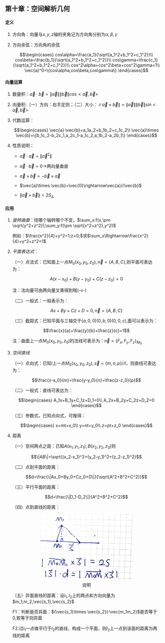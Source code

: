 <head>
  <script src="https://cdn.mathjax.org/mathjax/latest/MathJax.js?config=TeX-AMS-MML_HTMLorMML" type="text/javascript"></script>
  <script type="text/x-mathjax-config">
    MathJax.Hub.Config({
      tex2jax: {
      skipTags: ['script', 'noscript', 'style', 'textarea', 'pre'],
      inlineMath: [['$','$']]
      }
    });
  </script>
</head>


## 第十章：空间解析几何

#### 定义
1. 方向角：向量与$x,y,z$轴的夹角记为方向角分别为$\alpha,\beta,\gamma$
2. 方向余弦：方向角的余弦

    $$\begin{cases}
        cos\alpha=\frac{a_1}{\sqrt{a_1^2+b_1^2+c_1^2}}\\
        cos\beta=\frac{b_1}{\sqrt{a_1^2+b_1^2+c_1^2}}\\
        cos\gamma=\frac{c_1}{\sqrt{a_1^2+b_1^2+c_1^2}}\\
        cos^2\alpha+cos^2\beta+cos^2\gamma=1\\
        \vec{a}^0=\{cos\alpha,cos\beta,cos\gamma\}
    \end{cases}$$

#### 向量运算
1. 数量积：$\vec{a}·\vec{b}=\|\vec{a}\|\|\vec{b}\|cos<\vec{a},\vec{b}>$

2. 向量积:（一）方向：右手定则；（二）大小：$\|\vec{a}\times \vec{b}\|=\|\vec{a}\|\|\vec{b}\|sin<\vec{a},\vec{b}>$

3. 代数运算：
   
   $$\begin{cases}
    \vec{a}·\vec{b}=a_1a_2+b_1b_2+c_1c_2\\
    \vec{a}\times \vec{b}=\{b_1c_2-b_2c_1,a_2c_1-a_1c_2,a_1b_2-a_2b_1\}
   \end{cases}$$

4. 性质说明：
   
   - $\vec{a}·\vec{a}=\|\vec{a}^2\|$
   
   - $\vec{a}·\vec{b}=0\rightarrow$两向量垂直
   
   - $\vec{a}\times \vec{b}=-\vec{b}\times \vec{a}$
   
   - $\vec{a}\times \vec{b}=\vec{0}\rightarrow\vec{a}//\vec{b}$
   
   - $\|\vec{a}\times \vec{b}\|=2S_{\Delta}$


#### 应用

1. *旋转曲面*：绕哪个轴转哪个不变，$\sum_x:f(x,\pm \sqrt{y^2+z^2});\sum_y:f(\pm \sqrt{x^2+z^2},y^2)$
   
   例如：$\frac{x^2}{4}+y^2=1;z=0;$求$\sum_x\Rightarrow\frac{x^2}{4}+y^2+z^2=1$

2. *平面表达式*：
   
   （一）点法式：已知面上一点$M_0(x_0,y_0,z_0),\vec{n}=\{A,B,C\}$,则平面可表达为：

   $$A(x-x_0)+B(y-y_0)+C(z-z_0)=0$$

   注：法向量可由两向量叉乘得到哦(-v-)

   （二）一般式：一般表示为：

   $$Ax+By+Cz+D=0,\vec{n}=\{A,B,C\}$$

   （三）截距式：已知平面与三轴交于$(a,0,0)(0,b,0)(0,0,c)$,面可以表示为：
   
   $$\frac{x}{a}+\frac{y}{b}+\frac{z}{c}=1$$

   注：曲面上一点$M_0(x_0,y_0,z_0)$的法线可表示为：$\vec{n}=\{F_x,F_y,F_z\}_{M_0}$

3. *空间直线*
   
   （一）点向式：已知$l$上一点$M_0(x_0,y_0,z_0),\vec{s}=\{m,n,p\}//l$，则直线可表达为：

   $$\frac{x-x_0}{m}=\frac{y-y_0}{n}=\frac{z-z_0}{p}$$

   （二）一般式：直线可表达为：

   $$\begin{cases}
    A_1x+B_1y+C_1z+D_1=0\\
    A_2x+B_2y+C_2z+D_2=0
   \end{cases}$$

   （三）参数式，已知点向式，可推得：
   
   $$\begin{cases}
    x=mt+x_0\\
    y=nt+y_0\\
    z=pt+z_0
   \end{cases}$$

4. 距离
   
   （一）空间两点之距：已知$A(x_1,y_1,z_1),B(x_2,y_2,z_3)$则

   $$\|AB\|=\sqrt{(x_2-x_1)^2+(y_2-y_1)^2+(z_2-z_1)^2}$$

   （二）点到平面的距离：

   $$d=\frac{\|Ax_0+By_0+Cz_0+D\|}{\sqrt{A^2+B^2+C^2}}$$

   （三）平行平面的距离：

   $$d=\frac{\|D_1-D_2\|}{A^2+B^2+C^2}$$

   （四）点到直线的距离：


     <div align="center"><img src="../pic/10.1.jpg" width="300"></div>
    <div align="center"> 说明</div>

   （五）异面直线的距离：设$l_1,l_2$上的两点和方向向量为$m_1,m_2,\vec{s_1},\vec{s_2}$
   
   F1：判断是否异面：$(\vec{s_1}\times \vec{s_2})·\vec{m_1m_2}$是否等于$0$,若等于则异面

   F2:过$l_1$一点做平行于$l_2$的直线，构成一个平面，则$l_2$上一点到该面的距离为两线的距离
